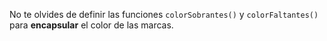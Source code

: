 No te olvides de definir las funciones `colorSobrantes()` y `colorFaltantes()` para **encapsular** el color de las marcas.
